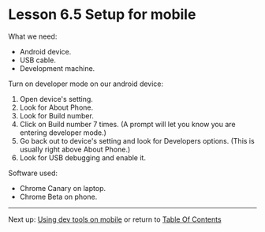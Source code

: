 # Lesson 6.5 Setup for mobile

What we need:
- Android device.
- USB cable.
- Development machine.

Turn on developer mode on our android device:
1. Open device's setting.
2. Look for About Phone.
3. Look for Build number.
4. Click on Build number 7 times. (A prompt will let you know you are entering developer mode.)
5. Go back out to device's setting and look for Developers options. (This is usually right above About Phone.)
6. Look for USB debugging and enable it.

Software used:
- Chrome Canary on laptop.
- Chrome Beta on phone.

- - -
Next up: [Using dev tools on mobile](ND024_Part2_Lesson06_06.md) or return to [Table Of Contents](./ND024_TableOfContents.md)
